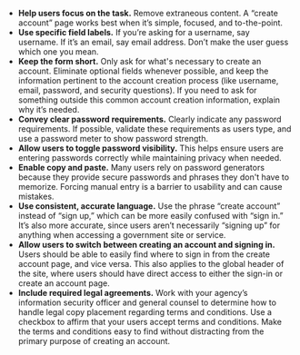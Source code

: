 - **Help users focus on the task.** Remove extraneous content. A “create account” page works best when it’s simple, focused, and to-the-point.
- **Use specific field labels.** If you’re asking for a username, say username. If it’s an email, say email address. Don’t make the user guess which one you mean.
- **Keep the form short.** Only ask for what's necessary to create an account. Eliminate optional fields whenever possible, and keep the information pertinent to the account creation process (like username, email, password, and security questions). If you need to ask for something outside this common account creation information, explain why it’s needed.
- **Convey clear password requirements.** Clearly indicate any password requirements. If possible, validate these requirements as users type, and use a password meter to show password strength.
- **Allow users to toggle password visibility.** This helps ensure users are entering passwords correctly while maintaining privacy when needed.
- **Enable copy and paste.** Many users rely on password generators because they provide secure passwords and phrases they don't have to memorize. Forcing manual entry is a barrier to usability and can cause mistakes.
- **Use consistent, accurate language.** Use the phrase “create account” instead of “sign up,” which can be more easily confused with “sign in.” It’s also more accurate, since users aren’t necessarily “signing up” for anything when accessing a government site or service.
- **Allow users to switch between creating an account and signing in.** Users should be able to easily find where to sign in from the create account page, and vice versa. This also applies to the global header of the site, where users should have direct access to either the sign-in or create an account page.
- **Include required legal agreements.** Work with your agency’s information security officer and general counsel to determine how to handle legal copy placement regarding terms and conditions. Use a checkbox to affirm that your users accept terms and conditions. Make the terms and conditions easy to find without distracting from the primary purpose of creating an account.